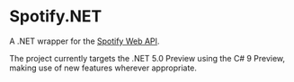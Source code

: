 # Spotify.NET
A .NET wrapper for the [Spotify Web API](https://spotify.dev/documentation/web-api).

The project currently targets the .NET 5.0 Preview using the C# 9 Preview, making use of new features wherever appropriate.